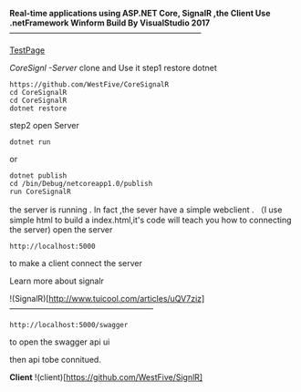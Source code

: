 ﻿**Real-time applications using ASP.NET Core, SignalR ,the Client Use .netFramework Winform Build By VisualStudio 2017**————————————————————————

[TestPage](http://http://139.199.225.84/)

*CoreSignl -Server*
clone and Use it 
step1 
restore dotnet 
```
https://github.com/WestFive/CoreSignalR
cd CoreSignalR
cd CoreSignalR
dotnet restore
```
step2
open Server
```
dotnet run 
```
or
```
dotnet publish 
cd /bin/Debug/netcoreapp1.0/publish 
run CoreSignalR
```
the server is running .
In fact ,the sever have a simple webclient .
（I use simple html to build a index.html,it's code will teach you how to connecting the server)
open the server 
```
http://localhost:5000
```
to make a client connect the server 

Learn  more about signalr

!(SignalR)[http://www.tuicool.com/articles/uQV7ziz]
——————————————————<br>

```
http://localhost:5000/swagger 
```
to open the swagger api ui  

then  api tobe connitued.



**Client**
!(client)[https://github.com/WestFive/SignlR]

